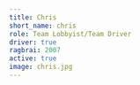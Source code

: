 ```yaml
---
title: Chris
short_name: chris
role: Team Lobbyist/Team Driver
driver: true
ragbrai: 2007
active: true
image: chris.jpg
---
```


